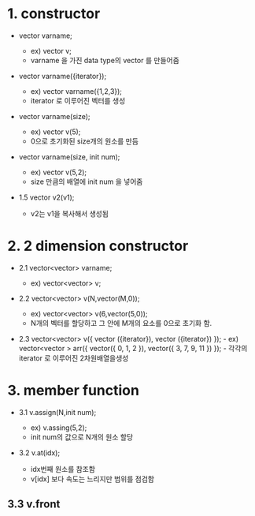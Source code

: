 # 1. constructor
* vector<data type> varname;
    - ex) vector<int> v;
    - varname 을 가진 data type의 vector 를 만들어줌
    
* vector<data type> varname({iterator});
    - ex) vector<data type> varname({1,2,3});
    - iterator 로 이루어진 벡터를 생성

* vector<data type> varname(size);
    - ex) vector<int> v(5);
    - 0으로 초기화된 size개의 원소를 만듬

* vector<data type> varname(size, init num);
    - ex) vector<int> v(5,2); 
    - size 만큼의 배열에 init num 을 넣어줌
    
* 1.5 vector<int> v2(v1);
    - v2는 v1을 복사해서 생성됨
    
# 2. 2 dimension constructor
* 2.1 vector<vector<data type>> varname;
    - ex) vector<vector<int>> v;

* 2.2 vector<vector<datatype>> v(N,vector<datatype>(M,0));
    - ex) vector<vector<int>> v(6,vector<int>(5,0));
    - N개의 벡터를 할당하고 그 안에 M개의 요소를 0으로 초기화 함.

* 2.3 vector<vector<datatype>> v({
    vector<datatype> ({iterator}),
    vector<datatype> ({iterator})
    });
        - ex) vector<vector<int> > arr({
        vector<int>({ 0, 1, 2 }),
        vector<int>({ 3, 7, 9, 11 })
        });
        - 각각의 iterator 로 이루어진 2차원배열을생성

# 3. member function
* 3.1 v.assign(N,init num);
    - ex) v.assing(5,2);
    - init num의 값으로 N개의 원소 할당

* 3.2 v.at(idx);
    - idx번째 원소를 참조함 
    - v[idx] 보다 속도는 느리지만 범위를 점검함

## 3.3 v.front

